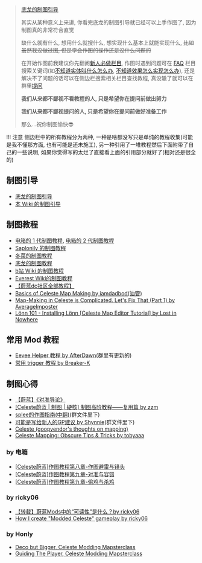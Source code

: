 > [底龙的制图引导](https://www.bilibili.com/video/BV1WwFvebEyP)
>
> 其实从某种意义上来讲, 你看完底龙的制图引导就已经可以上手作图了, 因为制图真的非常符合直觉
>
> 缺什么就有什么, 想用什么就搜什么, 想实现什么基本上就能实现什么, ~~比如虽然我没做过图, 但是学会作图的操作还是没什么问题的~~
>
> 在开始作图前我建议你先翻阅[新人必做栏目](./start/must_do.md), 作图时遇到问题可在 [FAQ](./loenn/faq.md) 栏目搜索关键词(如[不知道实体叫什么怎么办](./loenn/faq.md#xxx_1), [不知道效果怎么实现怎么办](./loenn/faq.md#xxx_2)),
> 还是解决不了问题的话可以在侧边栏搜索相关栏目查找教程, 真没辙了就可以在群里[提问](./question_and_self_study.md)
> 
> **我们从来都不鄙视不看教程的人, 只是希望你在提问前做出努力**
> 
> **我们从来都不鄙视提问的人, 只是希望你在提问前做好准备工作**
> 
> 那么...祝你制图愉快😎

!!! 注意
    侧边栏中的所有教程分为两种, 一种是啥都没写只是单纯的教程收集(可能是我不懂那方面, 也有可能是还未施工), 另一种引用了一堆教程然后下面附带了自己的一些说明, 如果你觉得写的太烂了直接看上面的引用部分就好了(相对还是很全的)


## 制图引导

* [底龙的制图引导](https://www.bilibili.com/video/BV1WwFvebEyP)
* [本 Wiki 的制图引导](./start/start.md)

## 制图教程

* [电箱的 1 代制图教程](https://www.bilibili.com/video/BV1tR4y1X7wu), [电箱的 2 代制图教程](https://www.bilibili.com/video/av354525627)
* [Saplonily 的制图教程](https://saplonily.top/celeste_modding_tutorial/)
* [冬菜的制图教程](../assets/mappings/overall/mod制作教程%5B冬菜%5D.pdf)
* [底龙的制图教程](https://uddrg.notion.site/UnderDragon-s-Partial-Wiki-2737f4f27e63808582b3f0689163d8f9)
* [b站 Wiki 的制图教程](https://wiki.biligame.com/celeste/%E9%A6%96%E9%A1%B5)
* [Everest Wiki的制图教程](https://github.com/EverestAPI/Resources/wiki)
* [【蔚蓝dc社区全部教程】](https://docs.qq.com/sheet/DSHBRcE5pUWtnckJj?tab=000001)
* [Basics of Celeste Map Making by iamdadbod(油管)](https://www.youtube.com/watch?v=TqoQdNZ_CRA)
* [Map-Making in Celeste is Complicated. Let's Fix That (Part 1) by AverageImposter](https://www.youtube.com/watch?v=gzHQOnYHaO0)
* [Lönn 101 - Installing Lönn [Celeste Map Editor Tutorial] by Lost in Nowhere](https://www.youtube.com/watch?v=_1WWLDJhO3k&list=PL6zs9BBf3ArgrYqIB6mSAjuaKolU6q1Q-&index=1)

## 常用 Mod 教程

* [Eevee Helper 教程 by AfterDawn](../assets/mappings/useful_helpers/eevee/AfterDawn的eevee教程.docx)(群里有更新的)
* [常用 trigger 教程 by Breaker-K](https://www.bilibili.com/video/BV1eZW5zVE4t)

## 制图心得

* [【蔚蓝】《对准导论》](https://www.bilibili.com/video/BV1UP411w7d2)
* [[Celeste蔚蓝 | 制图 | 硬核] 制图高阶教程——复用篇 by zzm](https://www.bilibili.com/video/BV17Y411R7jA/)
* [splee的作图指南(中翻)]()(群文件里下)
* [可能是写给新人的GP建议 by Shynnie]()(群文件里下)
* [Celeste (goopvendor's thoughts on mapping)](https://docs.google.com/document/d/182rHbY0aYmMoVH9ffMRyKwDRlBU5qG3PyJXHJfghDkA/edit?tab=t.0)
* [Celeste Mapping: Obscure Tips & Tricks by tobyaaa](https://docs.google.com/document/d/1t2_mr7VNGJ7q4BfsvfrZ9Se5g449Ppjxlsy_rozPMRo/edit?tab=t.0)

### by 电箱

* [[Celeste蔚蓝]作图教程第八章-作图避雷与镜头](https://www.bilibili.com/video/BV1qY411R7MY)
* [[Celeste蔚蓝]作图教程第九章-对准与容错](https://www.bilibili.com/video/BV1qY411R7MY)
* [[Celeste蔚蓝]作图教程第九章-偷鸡与杀鸡](https://www.bilibili.com/video/BV1SA411974R)

### by ricky06

* [【转载】蔚蓝Mods中的“可读性”是什么？by ricky06](https://www.bilibili.com/video/BV1QJKWzEEJR/)
* [How I create "Modded Celeste" gameplay by ricky06](https://www.youtube.com/watch?v=KpPkyR3yfeY)

### by Honly

* [Deco but Bigger, Celeste Modding Mapsterclass](https://www.youtube.com/watch?v=XDWQ40-C0YM&list=PLErPMvePYJWlg1z2O208ZL12q3HtkmTCJ&index=1)
* [Guiding The Player, Celeste Modding Mapsterclass](https://www.youtube.com/watch?v=BpHwqZExlKg&list=PLErPMvePYJWlg1z2O208ZL12q3HtkmTCJ&index=2)
